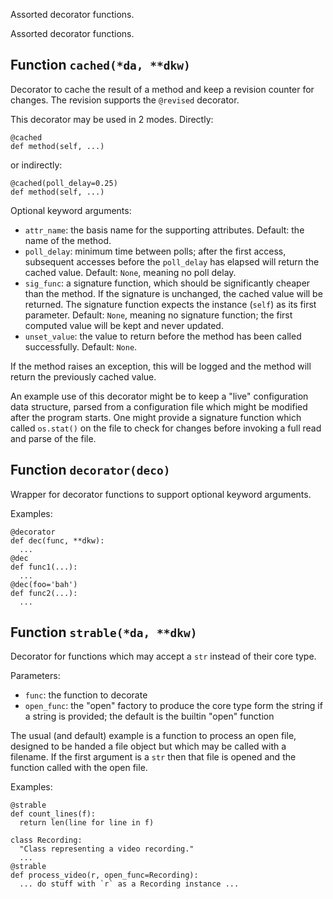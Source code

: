 Assorted decorator functions.


Assorted decorator functions.

## Function `cached(*da, **dkw)`

Decorator to cache the result of a method and keep a revision
counter for changes.
The revision supports the `@revised` decorator.

This decorator may be used in 2 modes.
Directly:

    @cached
    def method(self, ...)

or indirectly:

    @cached(poll_delay=0.25)
    def method(self, ...)

Optional keyword arguments:
* `attr_name`: the basis name for the supporting attributes.
  Default: the name of the method.
* `poll_delay`: minimum time between polls; after the first
  access, subsequent accesses before the `poll_delay` has elapsed
  will return the cached value.
  Default: `None`, meaning no poll delay.
* `sig_func`: a signature function, which should be significantly
  cheaper than the method. If the signature is unchanged, the
  cached value will be returned. The signature function
  expects the instance (`self`) as its first parameter.
  Default: `None`, meaning no signature function;
  the first computed value will be kept and never updated.
* `unset_value`: the value to return before the method has been
  called successfully.
  Default: `None`.

If the method raises an exception, this will be logged and
the method will return the previously cached value.

An example use of this decorator might be to keep a "live"
configuration data structure, parsed from a configuration
file which might be modified after the program starts. One
might provide a signature function which called `os.stat()` on
the file to check for changes before invoking a full read and
parse of the file.

## Function `decorator(deco)`

Wrapper for decorator functions to support optional keyword arguments.

Examples:

    @decorator
    def dec(func, **dkw):
      ...
    @dec
    def func1(...):
      ...
    @dec(foo='bah')
    def func2(...):
      ...

## Function `strable(*da, **dkw)`

Decorator for functions which may accept a `str`
instead of their core type.

Parameters:
* `func`: the function to decorate
* `open_func`: the "open" factory to produce the core type form
  the string if a string is provided; the default is the builtin
  "open" function

The usual (and default) example is a function to process an
open file, designed to be handed a file object but which may
be called with a filename. If the first argument is a `str`
then that file is opened and the function called with the
open file.

Examples:

    @strable
    def count_lines(f):
      return len(line for line in f)

    class Recording:
      "Class representing a video recording."
      ...
    @strable
    def process_video(r, open_func=Recording):
      ... do stuff with `r` as a Recording instance ...
